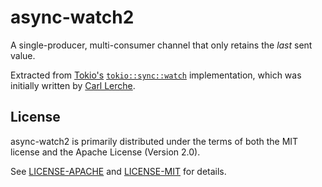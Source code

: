 # async-watch2

A single-producer, multi-consumer channel that only retains the *last* sent value.

Extracted from [Tokio's](https://github.com/tokio-rs/tokio/) [`tokio::sync::watch`](https://github.com/tokio-rs/tokio/blob/master/tokio/src/sync/watch.rs) implementation,
which was initially written by [Carl Lerche](https://github.com/carllerche).

## License

async-watch2 is primarily distributed under the terms of both the MIT license
and the Apache License (Version 2.0).

See [LICENSE-APACHE](LICENSE-APACHE) and [LICENSE-MIT](LICENSE-MIT) for details.

